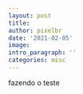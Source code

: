 ```yaml
---
layout: post
title: 
author: pixelbr
date: '2021-02-05'
image:
intro_paragraph: ''
categories: misc
---
```


fazendo o teste

